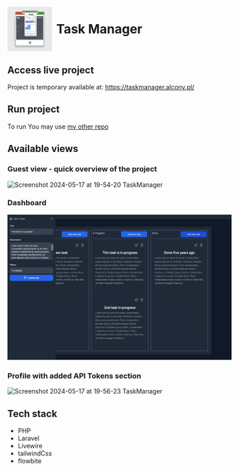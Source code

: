 <h1 style="display: flex; align-items: center;">
  <img src="public/images/logo.jpeg" alt="icon" style="width: 100px; height: 100px; margin-right: 10px;">
  Task Manager
</h1>

## Access live project
Project is temporary available at: https://taskmanager.alcony.pl/

## Run project
To run You may use [my other repo](https://github.com/GrzegorzWalewski/bitnami-laravel-quickstart)

## Available views

### Guest view - quick overview of the project
  ![Screenshot 2024-05-17 at 19-54-20 TaskManager](https://github.com/GrzegorzWalewski/taskManager/assets/25950627/d5492785-7cf2-447f-96ef-6f65141b91b0)


### Dashboard   
![obraz](https://github.com/GrzegorzWalewski/taskManager/blob/master/public/images/screens/dashboard.png)


### Profile with added API Tokens section   
  ![Screenshot 2024-05-17 at 19-56-23 TaskManager](https://github.com/GrzegorzWalewski/taskManager/assets/25950627/75d2468c-f76b-4cf4-ac46-1e755bad052f)


## Tech stack
- PHP
- Laravel
- Livewire
- tailwindCss
- flowbite
